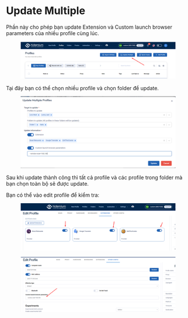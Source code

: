 # Update Multiple

Phần này cho phép bạn update Extension và Custom launch browser parameters của nhiều profile cùng lúc.

<figure><img src="../../.gitbook/assets/image (67) (1).png" alt=""><figcaption></figcaption></figure>

Tại đây bạn có thể chọn nhiều profile và chọn folder để update.&#x20;

<figure><img src="../../.gitbook/assets/image (2) (1) (1) (1) (1) (1) (1) (1) (1) (1) (1) (1) (1) (1) (1) (1) (1) (1) (1).png" alt=""><figcaption></figcaption></figure>

Sau khi update thành công thì tất cả profile và các profile trong folder mà bạn chọn toàn bộ sẽ được update.&#x20;

Bạn có thể vào edit profile để kiểm tra:

<figure><img src="../../.gitbook/assets/image (1) (1) (1) (1) (1) (1) (1) (1) (1) (1) (1) (1) (1) (1) (1) (1) (1) (1) (1) (1) (1) (1) (1) (1) (1) (1) (1) (1) (1).png" alt=""><figcaption></figcaption></figure>

<figure><img src="../../.gitbook/assets/image (1) (1) (1) (1) (1) (1) (1) (1) (1) (1) (1) (1) (1) (1) (1) (1) (1) (1) (1) (1) (1) (1) (1) (1) (1) (1) (1) (1) (1) (1).png" alt=""><figcaption></figcaption></figure>
